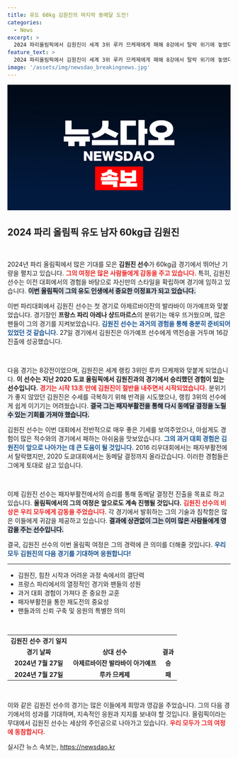 ```yaml
---
title: 유도 60kg 김원진의 마지막 동메달 도전!
categories:
  - News
excerpt: >
  2024 파리올림픽에서 김원진이 세계 3위 루카 므케제에게 패해 8강에서 탈락 위기에 놓였다. 하지만 패자부활전으로 다시 기회를 노리는 김원진의 분투가 주목받고 있다.
feature_text: >
  2024 파리올림픽에서 김원진이 세계 3위 루카 므케제에게 패해 8강에서 탈락 위기에 놓였다. 하지만 패자부활전으로 다시 기회를 노리는 김원진의 분투가 주목받고 있다.
image: '/assets/img/newsdao_breakingnews.jpg'
---
```


<p><img src="/assets/img/newsdao_breakingnews.jpg" alt="firstkoreanews 속보" /></p>

<h2 data-ke-size="size26">2024 파리 올림픽 유도 남자 60kg급 김원진</h2>

<p data-ke-size="size16">&nbsp;</p>

<p>2024년 파리 올림픽에서 많은 기대를 모은 <b>김원진 선수</b>가 60kg급 경기에서 뛰어난 기량을 펼치고 있습니다. <b><span style="color: #ee2323;">그의 여정은 많은 사람들에게 감동을 주고 있습니다.</span></b> 특히, 김원진 선수는 이전 대회에서의 경험을 바탕으로 자신만의 스타일을 확립하며 경기에 임하고 있습니다. <b><span style="background-color: #21538527;">이번 올림픽이 그의 유도 인생에서 중요한 이정표가 되고 있습니다.</span></b> </p>

<p>이번 파리대회에서 김원진 선수는 첫 경기로 아제르바이잔의 발라바이 아가예프와 맞붙었습니다. 경기장인 <b>프랑스 파리 아레나 샹드마르스</b>의 분위기는 매우 뜨거웠으며, 많은 팬들이 그의 경기를 지켜보았습니다. <b><span style="color: #1a5490;">김원진 선수는 과거의 경험을 통해 충분히 준비되어 있었던 것 같습니다.</span></b> 27일 경기에서 김원진은 아가예프 선수에게 역전승을 거두며 16강 진출에 성공했습니다. </p>

<p data-ke-size="size16">&nbsp;</p>

<p>다음 경기는 8강전이었으며, 김원진은 세계 랭킹 3위인 루카 므케제와 맞붙게 되었습니다. <b>이 선수는 지난 2020 도쿄 올림픽에서 김원진과의 경기에서 승리했던 경험이 있는 선수입니다.</b> <b><span style="color: #ee2323;">경기는 시작 13초 만에 김원진이 절반을 내주면서 시작되었습니다.</span></b> 분위기가 좋지 않았던 김원진은 수세를 극복하기 위해 반격을 시도했으나, 랭킹 3위의 선수에게 쉽게 이기기는 어려웠습니다. <b><span style="background-color: #21538527;">결국 그는 패자부활전을 통해 다시 동메달 결정을 노릴 수 있는 기회를 가져야 했습니다.</span></b> </p>

<p>김원진 선수는 이번 대회에서 전반적으로 매우 좋은 기세를 보여주었으나, 아쉽게도 경험이 많은 적수와의 경기에서 패하는 아쉬움을 맛보았습니다. <b><span style="color: #1a5490;">그의 과거 대회 경험은 김원진이 앞으로 나아가는 데 큰 도움이 될 것입니다.</span></b> 2016 리우대회에서는 패자부활전에서 탈락했지만, 2020 도쿄대회에서는 동메달 결정까지 올라갔습니다. 이러한 경험들은 그에게 토대로 삼고 있습니다. </p>

<p data-ke-size="size16">&nbsp;</p>

<p>이제 김원진 선수는 패자부활전에서의 승리를 통해 동메달 결정전 진출을 목표로 하고 있습니다. <b>올림픽에서의 그의 여정은 앞으로도 계속 진행될 것입니다.</b> <b><span style="color: #ee2323;">김원진 선수의 비상은 우리 모두에게 감동을 주었습니다.</span></b> 각 경기에서 발휘하는 그의 기술과 침착함은 많은 이들에게 귀감을 제공하고 있습니다. <b><span style="background-color: #21538527;">결과에 상관없이 그는 이미 많은 사람들에게 영감을 주는 선수입니다.</span></b></p>

<p>결국, 김원진 선수의 이번 올림픽 여정은 그의 경력에 큰 의미를 더해줄 것입니다. <b><span style="color: #1a5490;">우리 모두 김원진의 다음 경기를 기대하며 응원합니다!</span></b> 
<hr></p>

<ul>
<li>김원진, 힘찬 시작과 어려운 과정 속에서의 결단력</li>
<li>프랑스 파리에서의 열정적인 경기와 팬들의 성원</li>
<li>과거 대회 경험이 가져다 준 중요한 교훈</li>
<li>패자부활전을 통한 재도전의 중요성</li>
<li>팬들과의 신뢰 구축 및 응원의 특별한 의미</li>
</ul>

<p data-ke-size="size16">&nbsp;</p>

<table style="width: 100%; border-collapse: collapse;">
<tr>
<td style="text-align: center; height: 17px;"><b>김원진 선수 경기 일지</b></td>
</tr>
<tr>
<td style="text-align: center; height: 17px;"><b>경기 날짜</b></td>
<td style="text-align: center; height: 17px;"><b>상대 선수</b></td>
<td style="text-align: center; height: 17px;"><b>결과</b></td>
</tr>
<tr>
<td style="text-align: center; height: 17px;"><b>2024년 7월 27일</b></td>
<td style="text-align: center; height: 17px;"><b>아제르바이잔 발라바이 아가예프</b></td>
<td style="text-align: center; height: 17px;"><b>승</b></td>
</tr>
<tr>
<td style="text-align: center; height: 17px;"><b>2024년 7월 27일</b></td>
<td style="text-align: center; height: 17px;"><b>루카 므케제</b></td>
<td style="text-align: center; height: 17px;"><b>패</b></td>
</tr>
</table>

<p data-ke-size="size16">&nbsp;</p>

<p>이와 같은 김원진 선수의 경기는 많은 이들에게 희망과 영감을 주었습니다. 그의 다음 경기에서의 성과를 기대하며, 지속적인 응원과 지지를 보내야 할 것입니다. 올림픽이라는 무대에서 김원진 선수는 세상의 주인공으로 나아가고 있습니다. <b><span style="color: #ee2323;">우리 모두가 그의 여정에 동참합시다.</span></b></p>
실시간 뉴스 속보는, <a href="https://newsdao.kr" rel="dofollow">https://newsdao.kr</a>


